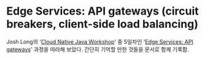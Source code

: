 # Edge Services: API gateways (circuit breakers, client-side load balancing)

Josh Long의  '[Cloud Native Java Workshop](https://github.com/joshlong/cloud-native-workshop#2-making-a-spring-boot-application-production-ready)' 중 5일차인 '[Edge Services: API gateways](https://github.com/joshlong/cloud-native-workshop#5-edge-services-api-gateways-circuit-breakers-client-side-load-balancing)' 과정을 따라해 보았다. 간단히 기억할 만한 것들을 문서로 함께 기록함.

